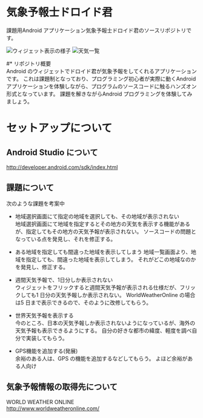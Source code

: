 # 気象予報士ドロイド君 #
課題用Android アプリケーション気象予報士ドロイド君のソースリポジトリです。

![ウィジェット表示の様子](https://github.com/TsutomuNakamura/WeatherForecasterDoroid/wiki/img/doroidkun01.png)
![天気一覧](https://github.com/TsutomuNakamura/WeatherForecasterDoroid/wiki/img/doroidkun02.png)

#* リポジトリ概要  
Android のウィジェットでドロイド君が気象予報をしてくれるアプリケーションです。
これは課題制となっており、プログラミング初心者が実際に動くAndroid アプリケーションを体験しながら、プログラムのソースコードに触るハンズオン形式となっています。
課題を解きながらAndroid プログラミングを体験してみましょう。

# セットアップについて

## Android Studio について
http://developer.android.com/sdk/index.html

## 課題について
次のような課題を考案中
+   地域選択画面にて指定の地域を選択しても、その地域が表示されない  
地域選択画面にて地域を指定するとその地方の天気を表示する機能があるが、指定してもその地方の天気予報が表示されない。
ソースコードの問題となっている点を発見し、それを修正する。

+   ある地域を指定しても間違った地域を表示してしまう
地域一覧画面より、地域を指定しても、間違った地域を表示してしまう。
それがどこの地域なのかを発見し、修正する。

+   週間天気予報で、1日分しか表示されない  
ウィジェットをフリックすると週間天気予報が表示される仕様だが、フリックしても1 日分の天気予報しか表示されない。
WorldWeatherOnline の場合は5 日まで表示できるので、そのように改修してもらう。

+   世界天気予報を表示する  
今のところ、日本の天気予報しか表示されないようになっているが、海外の天気予報も表示できるようにする。
自分の好きな都市の緯度、軽度を調べ自分で実装してもらう。

+   GPS機能を追加する(発展)  
余裕のある人は、GPS の機能を追加するなどしてもらう。
よほど余裕がある人向け

## 気象予報情報の取得先について
WORLD WEATHER ONLINE<br />
 http://www.worldweatheronline.com/

